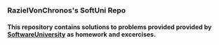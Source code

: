 ### RazielVonChronos's SoftUni Repo

#### This repository contains solutions to problems provided provided by [SoftwareUniversity](https://softuni.bg/) as homework and excercises.
